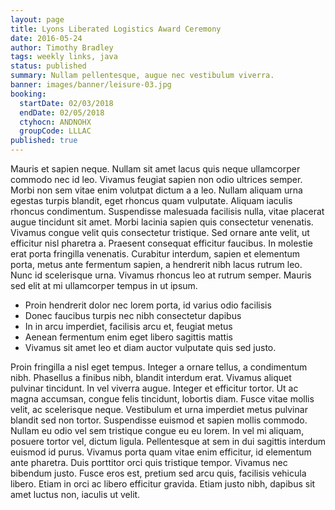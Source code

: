 ```yaml
---
layout: page
title: Lyons Liberated Logistics Award Ceremony
date: 2016-05-24
author: Timothy Bradley
tags: weekly links, java
status: published
summary: Nullam pellentesque, augue nec vestibulum viverra.
banner: images/banner/leisure-03.jpg
booking:
  startDate: 02/03/2018
  endDate: 02/05/2018
  ctyhocn: ANDNOHX
  groupCode: LLLAC
published: true
---
```

Mauris et sapien neque. Nullam sit amet lacus quis neque ullamcorper commodo nec id leo. Vivamus feugiat sapien non odio ultrices semper. Morbi non sem vitae enim volutpat dictum a a leo. Nullam aliquam urna egestas turpis blandit, eget rhoncus quam vulputate. Aliquam iaculis rhoncus condimentum. Suspendisse malesuada facilisis nulla, vitae placerat augue tincidunt sit amet. Morbi lacinia sapien quis consectetur venenatis. Vivamus congue velit quis consectetur tristique. Sed ornare ante velit, ut efficitur nisl pharetra a. Praesent consequat efficitur faucibus. In molestie erat porta fringilla venenatis. Curabitur interdum, sapien et elementum porta, metus ante fermentum sapien, a hendrerit nibh lacus rutrum leo. Nunc id scelerisque urna. Vivamus rhoncus leo at rutrum semper. Mauris sed elit at mi ullamcorper tempus in ut ipsum.

* Proin hendrerit dolor nec lorem porta, id varius odio facilisis
* Donec faucibus turpis nec nibh consectetur dapibus
* In in arcu imperdiet, facilisis arcu et, feugiat metus
* Aenean fermentum enim eget libero sagittis mattis
* Vivamus sit amet leo et diam auctor vulputate quis sed justo.

Proin fringilla a nisl eget tempus. Integer a ornare tellus, a condimentum nibh. Phasellus a finibus nibh, blandit interdum erat. Vivamus aliquet pulvinar tincidunt. In vel viverra augue. Integer et efficitur tortor. Ut ac magna accumsan, congue felis tincidunt, lobortis diam.
Fusce vitae mollis velit, ac scelerisque neque. Vestibulum et urna imperdiet metus pulvinar blandit sed non tortor. Suspendisse euismod et sapien mollis commodo. Nullam eu odio vel sem tristique congue eu eu lorem. In vel mi aliquam, posuere tortor vel, dictum ligula. Pellentesque at sem in dui sagittis interdum euismod id purus. Vivamus porta quam vitae enim efficitur, id elementum ante pharetra. Duis porttitor orci quis tristique tempor. Vivamus nec bibendum justo. Fusce eros est, pretium sed arcu quis, facilisis vehicula libero. Etiam in orci ac libero efficitur gravida. Etiam justo nibh, dapibus sit amet luctus non, iaculis ut velit.
